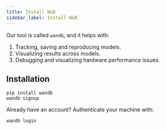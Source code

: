 ```yaml
---
title: Install W&B
sidebar_label: Install W&B
---
```


Our tool is called  `wandb`, and it helps with:
1.  Tracking, saving and reproducing models.
2.  Visualizing results across models.
3.  Debugging and visualizing hardware performance issues.

## Installation
```shell
pip install wandb
wandb signup
```

Already have an account? Authenticate your machine with:
```shell
wandb login
```